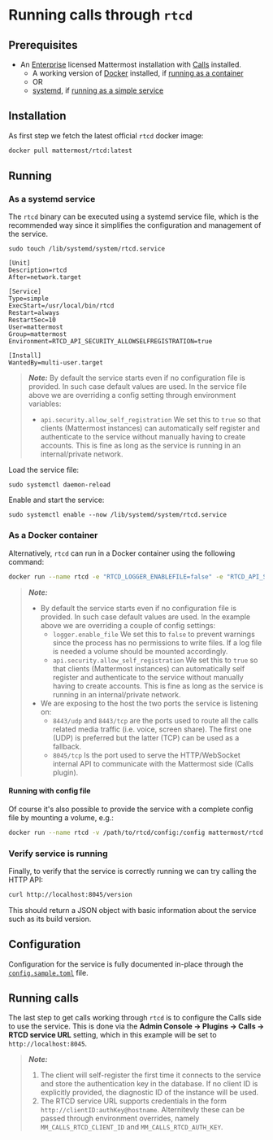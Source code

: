 # Running calls through `rtcd`

## Prerequisites

- An [Enterprise](https://docs.mattermost.com/about/editions-and-offerings.html#mattermost-enterprise) licensed Mattermost installation with [Calls](https://github.com/mattermost/mattermost-plugin-calls) installed.
  - A working version of [Docker](https://www.docker.com/) installed, if [running as a container](#as-a-docker-container)
  - OR
  - [systemd](https://systemd.io/), if [running as a simple service](#as-a-systemd-service)

## Installation

As first step we fetch the latest official `rtcd` docker image:

```sh
docker pull mattermost/rtcd:latest
```

## Running

### As a systemd service

The `rtcd` binary can be executed using a systemd service file, which is the recommended way since it simplifies the configuration and management of the service.

```
sudo touch /lib/systemd/system/rtcd.service
```

```
[Unit]
Description=rtcd
After=network.target

[Service]
Type=simple
ExecStart=/usr/local/bin/rtcd
Restart=always
RestartSec=10
User=mattermost
Group=mattermost
Environment=RTCD_API_SECURITY_ALLOWSELFREGISTRATION=true

[Install]
WantedBy=multi-user.target
```

> **_Note:_** By default the service starts even if no configuration file is provided. In such case default values are used. In the service file above we are overriding a config setting through environment variables:
>
> - `api.security.allow_self_registration` We set this to `true` so that clients (Mattermost instances) can automatically self register and authenticate to the service without manually having to create accounts. This is fine as long as the service is running in an internal/private network.

Load the service file:

```
sudo systemctl daemon-reload
```

Enable and start the service:

```
sudo systemctl enable --now /lib/systemd/system/rtcd.service
```

### As a Docker container

Alternatively, `rtcd` can run in a Docker container using the following command:

```sh
docker run --name rtcd -e "RTCD_LOGGER_ENABLEFILE=false" -e "RTCD_API_SECURITY_ALLOWSELFREGISTRATION=true" -p 8443:8443/udp -p 8443:8443/tcp -p 8045:8045/tcp mattermost/rtcd
```

> **_Note:_**
>
>- By default the service starts even if no configuration file is provided. In such case default values are used. In the example above we are overriding a couple of config settings:
>   - `logger.enable_file` We set this to `false` to prevent warnings since the process has no permissions to write files. If a log file is needed a volume should be mounted accordingly.
>   - `api.security.allow_self_registration` We set this to `true` so that clients (Mattermost instances) can automatically self register and authenticate to the service without manually having to create accounts. This is fine as long as the service is running in an internal/private network.
>- We are exposing to the host the two ports the service is listening on:
>   - `8443/udp` and `8443/tcp` are the ports used to route all the calls related media traffic (i.e. voice, screen share). The first one (UDP) is preferred but the latter (TCP) can be used as a fallback.
>   - `8045/tcp` Is the port used to serve the HTTP/WebSocket internal API to communicate with the Mattermost side (Calls plugin).

#### Running with config file

Of course it's also possible to provide the service with a complete config file by mounting a volume, e.g.:

```sh
docker run --name rtcd -v /path/to/rtcd/config:/config mattermost/rtcd -config /config/config.toml
```

### Verify service is running

Finally, to verify that the service is correctly running we can try calling the HTTP API:

```sh
curl http://localhost:8045/version
```

This should return a JSON object with basic information about the service such as its build version.

## Configuration

Configuration for the service is fully documented in-place through the [`config.sample.toml`](../config/config.sample.toml) file.

## Running calls

The last step to get calls working through `rtcd` is to configure the Calls side to use the service. This is done via the **Admin Console -> Plugins -> Calls -> RTCD service URL** setting, which in this example will be set to `http://localhost:8045`.

> **_Note:_**
>
> 1. The client will self-register the first time it connects to the service and store the authentication key in the database. If no client ID is explicitly provided, the diagnostic ID of the instance will be used.
> 2. The RTCD service URL supports credentials in the form `http://clientID:authKey@hostname`. Alternitevly these can be passed through environment overrides, namely `MM_CALLS_RTCD_CLIENT_ID` and `MM_CALLS_RTCD_AUTH_KEY`.
